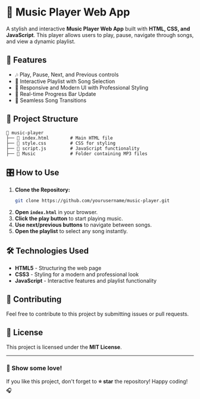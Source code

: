 # 🎵 Music Player Web App

A stylish and interactive **Music Player Web App** built with **HTML, CSS, and JavaScript**. This player allows users to play, pause, navigate through songs, and view a dynamic playlist.

## 🚀 Features
- 🎶 Play, Pause, Next, and Previous controls
- 📜 Interactive Playlist with Song Selection
- 🎨 Responsive and Modern UI with Professional Styling
- 🎵 Real-time Progress Bar Update
- 🔀 Seamless Song Transitions

## 📂 Project Structure
```
📁 music-player
├── 📄 index.html        # Main HTML file
├── 📄 style.css         # CSS for styling
├── 📄 script.js         # JavaScript functionality
├── 📂 Music             # Folder containing MP3 files
```

## 🎛️ How to Use
1. **Clone the Repository:**
   ```bash
   git clone https://github.com/yourusername/music-player.git
   ```
2. **Open `index.html`** in your browser.
3. **Click the play button** to start playing music.
4. **Use next/previous buttons** to navigate between songs.
5. **Open the playlist** to select any song instantly.

## 🛠 Technologies Used
- **HTML5** - Structuring the web page
- **CSS3** - Styling for a modern and professional look
- **JavaScript** - Interactive features and playlist functionality



## 🤝 Contributing
Feel free to contribute to this project by submitting issues or pull requests.

## 📜 License
This project is licensed under the **MIT License**.

---
### 🌟 Show some love!
If you like this project, don't forget to **⭐ star** the repository! Happy coding! 🎧

